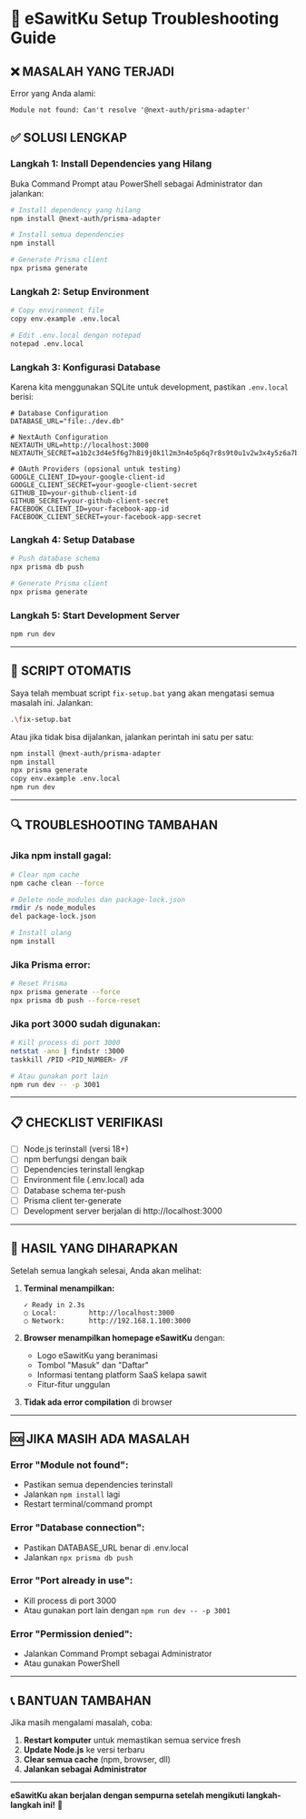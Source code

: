 # 🔧 eSawitKu Setup Troubleshooting Guide

## ❌ **MASALAH YANG TERJADI**

Error yang Anda alami:
```
Module not found: Can't resolve '@next-auth/prisma-adapter'
```

## ✅ **SOLUSI LENGKAP**

### **Langkah 1: Install Dependencies yang Hilang**

Buka Command Prompt atau PowerShell sebagai Administrator dan jalankan:

```bash
# Install dependency yang hilang
npm install @next-auth/prisma-adapter

# Install semua dependencies
npm install

# Generate Prisma client
npx prisma generate
```

### **Langkah 2: Setup Environment**

```bash
# Copy environment file
copy env.example .env.local

# Edit .env.local dengan notepad
notepad .env.local
```

### **Langkah 3: Konfigurasi Database**

Karena kita menggunakan SQLite untuk development, pastikan `.env.local` berisi:

```env
# Database Configuration
DATABASE_URL="file:./dev.db"

# NextAuth Configuration
NEXTAUTH_URL=http://localhost:3000
NEXTAUTH_SECRET=a1b2c3d4e5f6g7h8i9j0k1l2m3n4o5p6q7r8s9t0u1v2w3x4y5z6a7b8c9d0e1f2

# OAuth Providers (opsional untuk testing)
GOOGLE_CLIENT_ID=your-google-client-id
GOOGLE_CLIENT_SECRET=your-google-client-secret
GITHUB_ID=your-github-client-id
GITHUB_SECRET=your-github-client-secret
FACEBOOK_CLIENT_ID=your-facebook-app-id
FACEBOOK_CLIENT_SECRET=your-facebook-app-secret
```

### **Langkah 4: Setup Database**

```bash
# Push database schema
npx prisma db push

# Generate Prisma client
npx prisma generate
```

### **Langkah 5: Start Development Server**

```bash
npm run dev
```

---

## 🚀 **SCRIPT OTOMATIS**

Saya telah membuat script `fix-setup.bat` yang akan mengatasi semua masalah ini. Jalankan:

```bash
.\fix-setup.bat
```

Atau jika tidak bisa dijalankan, jalankan perintah ini satu per satu:

```bash
npm install @next-auth/prisma-adapter
npm install
npx prisma generate
copy env.example .env.local
npm run dev
```

---

## 🔍 **TROUBLESHOOTING TAMBAHAN**

### **Jika npm install gagal:**

```bash
# Clear npm cache
npm cache clean --force

# Delete node_modules dan package-lock.json
rmdir /s node_modules
del package-lock.json

# Install ulang
npm install
```

### **Jika Prisma error:**

```bash
# Reset Prisma
npx prisma generate --force
npx prisma db push --force-reset
```

### **Jika port 3000 sudah digunakan:**

```bash
# Kill process di port 3000
netstat -ano | findstr :3000
taskkill /PID <PID_NUMBER> /F

# Atau gunakan port lain
npm run dev -- -p 3001
```

---

## 📋 **CHECKLIST VERIFIKASI**

- [ ] Node.js terinstall (versi 18+)
- [ ] npm berfungsi dengan baik
- [ ] Dependencies terinstall lengkap
- [ ] Environment file (.env.local) ada
- [ ] Database schema ter-push
- [ ] Prisma client ter-generate
- [ ] Development server berjalan di http://localhost:3000

---

## 🎯 **HASIL YANG DIHARAPKAN**

Setelah semua langkah selesai, Anda akan melihat:

1. **Terminal menampilkan:**
   ```
   ✓ Ready in 2.3s
   ○ Local:        http://localhost:3000
   ○ Network:      http://192.168.1.100:3000
   ```

2. **Browser menampilkan homepage eSawitKu** dengan:
   - Logo eSawitKu yang beranimasi
   - Tombol "Masuk" dan "Daftar"
   - Informasi tentang platform SaaS kelapa sawit
   - Fitur-fitur unggulan

3. **Tidak ada error compilation** di browser

---

## 🆘 **JIKA MASIH ADA MASALAH**

### **Error "Module not found":**
- Pastikan semua dependencies terinstall
- Jalankan `npm install` lagi
- Restart terminal/command prompt

### **Error "Database connection":**
- Pastikan DATABASE_URL benar di .env.local
- Jalankan `npx prisma db push`

### **Error "Port already in use":**
- Kill process di port 3000
- Atau gunakan port lain dengan `npm run dev -- -p 3001`

### **Error "Permission denied":**
- Jalankan Command Prompt sebagai Administrator
- Atau gunakan PowerShell

---

## 📞 **BANTUAN TAMBAHAN**

Jika masih mengalami masalah, coba:

1. **Restart komputer** untuk memastikan semua service fresh
2. **Update Node.js** ke versi terbaru
3. **Clear semua cache** (npm, browser, dll)
4. **Jalankan sebagai Administrator**

---

**eSawitKu akan berjalan dengan sempurna setelah mengikuti langkah-langkah ini!** 🚀
